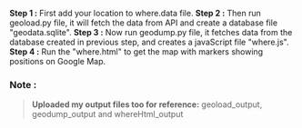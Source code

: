 **Step 1 :** First add your location to where.data file.
**Step 2 :** Then run geoload.py file, it will fetch the data from API and create a database file "geodata.sqlite".
**Step 3 :** Now run geodump.py file, it fetches data from the database created in previous step, and creates a javaScript file "where.js".
**Step 4 :** Run the "where.html" to get the map with markers showing positions on Google Map.


###   Note :
>**Uploaded my output files too for reference:**
>geoload_output, geodump_output  and whereHtml_output
